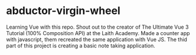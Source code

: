 # abductor-virgin-wheel
Learning Vue with this repo.
Shout out to the creator of The Ultimate Vue 3 Tutorial (100% Composition API) at the Laith Academy.
Made a counter app with javascript, them recreated the same application with Vue JS.
The thid part of this project is creating a basic note taking application.
